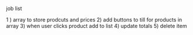job list

1 ) array to store prodcuts and prices
2) add buttons to till for products in array
3) when user clicks product add to list
4) update totals
5) delete item